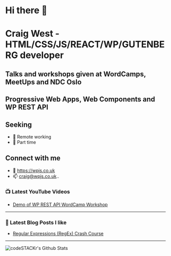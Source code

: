 # Hi there 👋

# Craig West - HTML/CSS/JS/REACT/WP/GUTENBERG developer
## Talks and workshops given at WordCamps, MeetUps and NDC Oslo
## Progressive Web Apps, Web Components and WP REST API

## Seeking

- 🔭 Remote working
- 🌱 Part time
## Connect with me
- 👯 https://wpjs.co.uk
- 📫 craig@wpjs.co.uk..

### 📺 Latest YouTube Videos
<!-- YOUTUBE:START -->
- [Demo of WP REST API WordCamp Workshop](https://www.youtube.com/watch?v=eubhbcGH_W)

<!-- YOUTUBE:END -->

---

### 📕 Latest Blog Posts I like
<!-- BLOG-POST-LIST:START -->
- [Regular Expressions (RegEx) Crash Course](https://dev.to/codestackr/regular-expressions-regex-crash-course-248n)

<!-- BLOG-POST-LIST:END -->

---

<img align="left" alt="codeSTACKr's Github Stats" src="https://github-readme-stats.vercel.app/api?username=codeSTACKr&show_icons=true&hide_border=true" />

[website]: https://wpjs.co.uk
[youtube]: https://www.youtube.com/channel/UCIx-k3n7hWs3u1MVqjB8EKg
